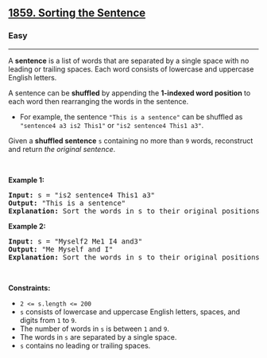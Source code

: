 <h2><a href="https://leetcode.com/problems/sorting-the-sentence/">1859. Sorting the Sentence</a></h2><h3>Easy</h3><hr><div><p>A <strong>sentence</strong> is a list of words that are separated by a single space with no leading or trailing spaces. Each word consists of lowercase and uppercase English letters.</p>

<p>A sentence can be <strong>shuffled</strong> by appending the <strong>1-indexed word position</strong> to each word then rearranging the words in the sentence.</p>

<ul>
	<li>For example, the sentence <code>"This is a sentence"</code> can be shuffled as <code>"sentence4 a3 is2 This1"</code> or <code>"is2 sentence4 This1 a3"</code>.</li>
</ul>

<p>Given a <strong>shuffled sentence</strong> <code>s</code> containing no more than <code>9</code> words, reconstruct and return <em>the original sentence</em>.</p>

<p>&nbsp;</p>
<p><strong>Example 1:</strong></p>

<pre><strong>Input:</strong> s = "is2 sentence4 This1 a3"
<strong>Output:</strong> "This is a sentence"
<strong>Explanation:</strong> Sort the words in s to their original positions "This1 is2 a3 sentence4", then remove the numbers.
</pre>

<p><strong>Example 2:</strong></p>

<pre><strong>Input:</strong> s = "Myself2 Me1 I4 and3"
<strong>Output:</strong> "Me Myself and I"
<strong>Explanation:</strong> Sort the words in s to their original positions "Me1 Myself2 and3 I4", then remove the numbers.
</pre>

<p>&nbsp;</p>
<p><strong>Constraints:</strong></p>

<ul>
	<li><code>2 &lt;= s.length &lt;= 200</code></li>
	<li><code>s</code> consists of lowercase and uppercase English letters, spaces, and digits from <code>1</code> to <code>9</code>.</li>
	<li>The number of words in <code>s</code> is between <code>1</code> and <code>9</code>.</li>
	<li>The words in <code>s</code> are separated by a single space.</li>
	<li><code>s</code> contains no leading or trailing spaces.</li>
</ul></div>